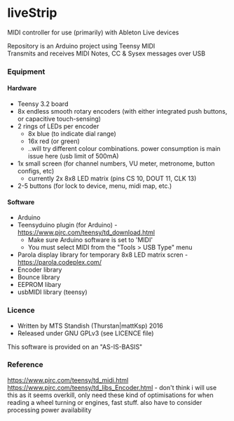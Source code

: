 # liveStrip
MIDI controller for use (primarily) with Ableton Live devices

Repository is an Arduino project using Teensy MIDI<br>
Transmits and receives MIDI Notes, CC & Sysex messages over USB

### Equipment
#### Hardware
- Teensy 3.2 board
- 8x endless smooth rotary encoders (with either integrated push buttons, or capacitive touch-sensing)
- 2 rings of LEDs per encoder
  * 8x blue (to indicate dial range)
  * 16x red (or green)
  * ..will try different colour combinations. power consumption is main issue here (usb limit of 500mA)
- 1x small screen (for channel numbers, VU meter, metronome, button configs, etc)
  * currently 2x 8x8 LED matrix (pins CS 10, DOUT 11, CLK 13)
- 2-5 buttons (for lock to device, menu, midi map, etc.) 

#### Software
- Arduino 
- Teensyduino plugin (for Arduino) - https://www.pjrc.com/teensy/td_download.html
  * Make sure Arduino software is set to 'MIDI'
  * You must select MIDI from the "Tools > USB Type" menu
- Parola display library for temporary 8x8 LED matrix scren - https://parola.codeplex.com/
- Encoder library
- Bounce library
- EEPROM libary
- usbMIDI library (teensy)

### Licence
- Written by MTS Standish (Thurstan|mattKsp) 2016
- Released under GNU GPLv3 (see LICENCE file)

This software is provided on an "AS-IS-BASIS"

### Reference
https://www.pjrc.com/teensy/td_midi.html<br>
https://www.pjrc.com/teensy/td_libs_Encoder.html - don't think i will use this as it seems overkill, 
	only need these kind of optimisations for when reading a wheel turning or engines, fast stuff. also have to 
	consider processing power availability<br>
 
